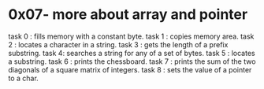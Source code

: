 # 0x07- more about array and pointer

task 0 : fills memory with a constant byte.
task 1 :  copies memory area.
task 2 : locates a character in a string.
task 3 : gets the length of a prefix substring.
task 4: searches a string for any of a set of bytes.
task 5 :  locates a substring.
task 6 : prints the chessboard.
task 7 :  prints the sum of the two diagonals of a square matrix of integers.
task 8 : sets the value of a pointer to a char.
